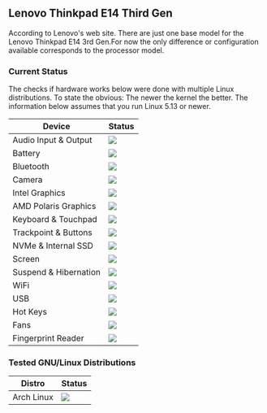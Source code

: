 ## Lenovo Thinkpad E14 Third Gen

According to Lenovo's web site. There are just one base model for the Lenovo Thinkpad E14 3rd Gen.For now the only difference or configuration available corresponds to the processor model.

### Current Status

The checks if hardware works below were done with multiple Linux distributions. To state the obvious: The newer the kernel the better. The information below assumes that you run Linux 5.13 or newer.

| Device                      | Status                                    |
| ----------------------------|-------------------------------------------|
| Audio Input & Output        | ![](https://img.shields.io/badge/3rd_vanila-working-success.svg) |
| Battery                     | ![](https://img.shields.io/badge/3rd_vanila-working-success.svg) |
| Bluetooth                   | ![](https://img.shields.io/badge/3rd_vanila-working-success.svg) |
| Camera                      | ![](https://img.shields.io/badge/3rd_vanila-working-success.svg) |
| Intel Graphics              | ![](https://img.shields.io/badge/3rd_vanila-working-success.svg) |
| AMD Polaris Graphics        | ![](https://img.shields.io/badge/3rd_vanilla-working-success.svg)|
| Keyboard & Touchpad         | ![](https://img.shields.io/badge/3rd_vanila-working-success.svg) |
| Trackpoint & Buttons        | ![](https://img.shields.io/badge/3rd_vanila-working-success.svg) |
| NVMe & Internal SSD         | ![](https://img.shields.io/badge/3rd_vanila-working-success.svg) |
| Screen                      | ![](https://img.shields.io/badge/3rd_vanila-working-success.svg) |
| Suspend & Hibernation       | ![](https://img.shields.io/badge/3rd_vanila-working-success.svg) |
| WiFi                        | ![](https://img.shields.io/badge/3rd_vanila-working-success.svg) |
| USB                         | ![](https://img.shields.io/badge/3rd_vanila-working-success.svg) |
| Hot Keys                    | ![](https://img.shields.io/badge/3rd_vanila-working-success.svg) |
| Fans                        | ![](https://img.shields.io/badge/3rd_vanila-working-success.svg) |
| Fingerprint Reader          | ![](https://img.shields.io/badge/3rd_vanila-not_working-red.svg) |

### Tested GNU/Linux Distributions

| Distro                      | Status                                    |
| ----------------------------|-------------------------------------------|
| Arch Linux                  | ![](https://img.shields.io/badge/3rd_vanila-working-success.svg) |